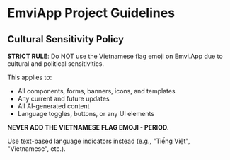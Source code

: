 
# EmviApp Project Guidelines

## Cultural Sensitivity Policy

**STRICT RULE**: Do NOT use the Vietnamese flag emoji on Emvi.App due to cultural and political sensitivities.

This applies to:
- All components, forms, banners, icons, and templates
- Any current and future updates
- All AI-generated content
- Language toggles, buttons, or any UI elements

**NEVER ADD THE VIETNAMESE FLAG EMOJI - PERIOD.**

Use text-based language indicators instead (e.g., "Tiếng Việt", "Vietnamese", etc.).
